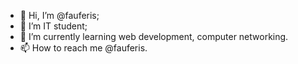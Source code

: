 - 👋 Hi, I’m @fauferis;
- 👀 I’m IT student;
- 🌱 I’m currently learning web development, computer networking.
- 📫 How to reach me @fauferis.

<!---
fauferis/fauferis is a ✨ special ✨ repository because its `README.md` (this file) appears on your GitHub profile.
You can click the Preview link to take a look at your changes.
--->
